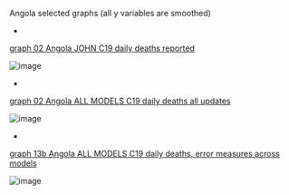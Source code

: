 Angola selected graphs (all y variables are smoothed) 

*

[graph 02 Angola JOHN C19 daily deaths reported](https://github.com/pourmalek/CovidLongitudinal/blob/main/output/countries/Angola/graph%2002%20Angola%20JOHN%20C19%20daily%20deaths%20reported.pdf)

![image](https://github.com/pourmalek/CovidLongitudinal/assets/30849720/8b23f471-6849-4511-ac4d-6bbc0e6035a6)

*

[graph 02 Angola ALL MODELS C19 daily deaths all updates](https://github.com/pourmalek/CovidLongitudinal/blob/main/output/countries/Angola/graph%2002%20Angola%20ALL%20MODELS%20C19%20daily%20deaths%20all%20updates.pdf)

![image](https://github.com/pourmalek/CovidLongitudinal/assets/30849720/8517ac81-fbde-4427-8b09-670655905c83)

*

[graph 13b Angola ALL MODELS C19 daily deaths, error measures across models](https://github.com/pourmalek/CovidLongitudinal/blob/main/output/countries/Angola/graph%2013b%20Angola%20ALL%20MODELS%20C19%20daily%20deaths%2C%20error%20measures%20across%20models.pdf)

![image](https://github.com/pourmalek/CovidLongitudinal/assets/30849720/3a6a8360-2d53-4b58-a9e6-88721bad0f96)

